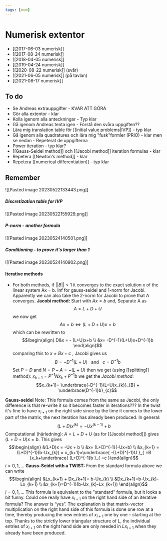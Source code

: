 ```yaml
---
tags: [num]
---
```

# Numerisk extentor

- [[2017-06-03 numerisk]]
- [[2017-08-24 numerisk]]
- [[2018-04-05 numerisk]]
- [[2019-04-24 numerisk]]
- [[2020-08-22 numerisk]] (svår)
- [[2021-06-05 numerisk]] (på tavlan)
- [[2021-08-17 numerisk]]


## To do
- Se Andreas extrauppgifter - KVAR ATT GÖRA
- Gör alla extentor - klar
- Kolla igenom alla anteckningar - Typ klar
- Gå igenom Andreas tenta igen
		- Förstå den svåra uppgiften??
- Lära mig translation table för [[initial value problems|IVP]] - typ klar
- Gå igenom alla quadratures och lära mig "fusk"formler (PRIO) - klar men se nedan
		  - Repeterat de uppgifterna 
- Power iteration - typ klar?
- [[Gauss-Seidel method]] och [[Jacobi method]] iteration formulas - klar
- Repetera [[Newton's method]] - klar
- Repetera [[numerical differentiation]] - typ klar

## Remember
![[Pasted image 20230522133443.png]]

##### Discretization table for IVP
![[Pasted image 20230522155929.png]]

##### P-norm - another formula
![[Pasted image 20230524140501.png]]

##### Conditioning - to prove it's larger than 1
![[Pasted image 20230524140902.png]]

#### Iterative methods
- For both methods, if $\lvert \lvert B \rvert \rvert < 1$ it converges to the exact solution x of the linear system Ax = b. Inf for gauss-seidel and 1-norm for Jacobi. Apparently we can also take the 2-norm for Jacobi to prove that A converges. 
**Jacobi method:**
Start with $Ax = b$ and,
Separate A as $$A = L + D + U$$
we now get $$Ax = b \Leftrightarrow (L+D+U)x =b$$which can be rewritten to $$\begin{align} D&x = - (L+U)x+b \\ &x= -D^{-1}(L+U)x+D^{-1}b \end{align}$$comparing this to $x=Bx+c$ , Jacobi gives us $$B=-D^{-1}(L+U) \ \ \text{ and } \ \ c=D^{-1}b$$
Set $P = D$ and $N = P-A = -(L+U)$ then we get (using [[splitting]] method): $x_{k+1} = P^{-1}Nx_{k}+P^{-1}b$
we get the *Jacobi method*: $$x_{k+1}= \underbrace{-D^{-1}(L+U)x_{k}}_{B} + \underbrace{D^{-1}b}_{c}$$

**Gauss-seidel**
Note: This formula comes from the same as Jacobi, the only difference is that re-write it so it becomes faster in iterations??? In the twist it's fine to have $x_{i+1}$ on the right side since by the time it comes to the lower part of the matrix, the next iteration has already been produced.
In general:
$$(L+D)x^{(k)} = -Ux^{(k-1)} + b$$
Computational (härledning): $A=L+D+U$ (as for [[Jacobi method]]) gives $(L+D+U)x = b$. This gives $$\begin{align} &(L+D)x = -Ux + b \\ &x= (L+D)^{-1}(-Ux+b) \\ &x_{k+1} = (L+D)^{-1}(b-Ux_{k}) = x_{k+1}=\underbrace{ -(L+D)^{-1}U }_{ =B }x_k+\underbrace{ (L+D)^{-1}b }_{ =c }\end{align}$$ $i=0,1,...$
**Gauss-Seidel with a TWIST:**
From the standard formula above we can write $$\begin{align} &Lx_{k+1} + Dx_{k+1}= b-Ux_{k} \\ &Dx_{k+1}=b-Ux_{k}-Lx_{k+1} \\ &x_{k+1}=D^{-1}(b-Ux_{k}-Lx_{k+1}) \end{align}$$$i=0,1,...$
This formula is equivalent to the "standard" formula, but it looks a bit funny. Could one really have $x_{i+1}$ on the right hand side of an iterative formula? The answer is “yes”. The explanation is that matrix-vector multiplication on the right hand side of this formula is done one row at a time, thereby producing the new entries of $x_{i+1}$ one by one – starting at the top. Thanks to the strictly lower triangular structure of $L$, the individual entries of $x_{i+1}$ on the right hand side are only needed in $Lx_{i+1}$ when they already have been produced.